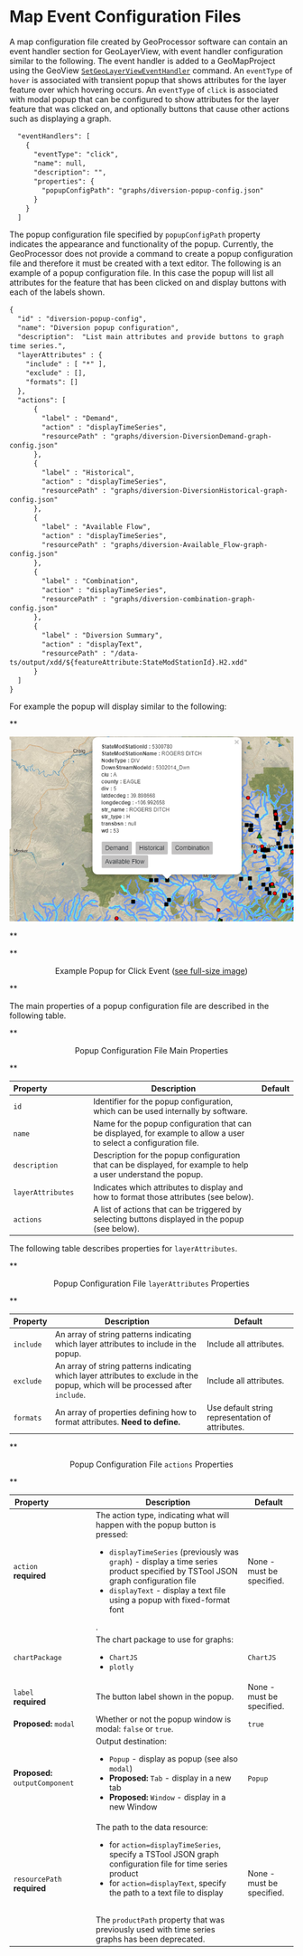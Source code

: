 # Map Event Configuration Files #

A map configuration file created by GeoProcessor software
can contain an event handler section for GeoLayerView,
with event handler configuration similar to the following.
The event handler is added to a GeoMapProject using the GeoView
[`SetGeoLayerViewEventHandler`](http://software.openwaterfoundation.org/geoprocessor/latest/doc-user/command-ref/SetGeoLayerViewEventHandler/SetGeoLayerViewEventHandler/) command.
An `eventType` of `hover` is associated with transient popup that shows attributes for the layer feature over which hovering occurs.
An `eventType` of `click` is associated with modal popup that can be configured to show attributes for the layer feature
that was clicked on, and optionally buttons that cause other actions such as displaying a graph.

```
  "eventHandlers": [
    {
      "eventType": "click",
      "name": null,
      "description": "",
      "properties": {
        "popupConfigPath": "graphs/diversion-popup-config.json"
      }
    }
  ]
```

The popup configuration file specified by `popupConfigPath` property
indicates the appearance and functionality of the popup.
Currently, the GeoProcessor does not provide a command to create a popup configuration file
and therefore it must be created with a text editor.
The following is an example of a popup configuration file.
In this case the popup will list all attributes for the feature that has been
clicked on and display buttons with each of the labels shown.

```
{
  "id" : "diversion-popup-config",
  "name": "Diversion popup configuration",
  "description":  "List main attributes and provide buttons to graph time series.",
  "layerAttributes" : {
    "include" : [ "*" ],
    "exclude" : [],
    "formats": []
  },
  "actions": [
      {
        "label" : "Demand",
        "action" : "displayTimeSeries",
        "resourcePath" : "graphs/diversion-DiversionDemand-graph-config.json"
      },
      {
        "label" : "Historical",
        "action" : "displayTimeSeries",
        "resourcePath" : "graphs/diversion-DiversionHistorical-graph-config.json"
      },
      {
        "label" : "Available Flow",
        "action" : "displayTimeSeries",
        "resourcePath" : "graphs/diversion-Available_Flow-graph-config.json"
      },
      {
        "label" : "Combination",
        "action" : "displayTimeSeries",
        "resourcePath" : "graphs/diversion-combination-graph-config.json"
      },
      {
        "label" : "Diversion Summary",
        "action" : "displayText",
        "resourcePath" : "/data-ts/output/xdd/${featureAttribute:StateModStationId}.H2.xdd"
      }
  ]
}
```

For example the popup will display similar to the following:

**<p style="text-align: center;">
![click-popup](images/click-popup.png)
</p>**

**<p style="text-align: center;">
Example Popup for Click Event (<a href="../images/click-popup.png">see full-size image</a>)
</p>**

The main properties of a popup configuration file are described in the following table.

**<p style="text-align: center;">
Popup Configuration File Main Properties
</p>**

| **Property**&nbsp;&nbsp;&nbsp;&nbsp;&nbsp;&nbsp;&nbsp;&nbsp;&nbsp;&nbsp;&nbsp;&nbsp;&nbsp;&nbsp;&nbsp;&nbsp;&nbsp;&nbsp; | **Description** | **Default** |
| -- | -- | -- |
| `id` | Identifier for the popup configuration, which can be used internally by software. | |
| `name` | Name for the popup configuration that can be displayed, for example to allow a user to select a configuration file. | |
| `description` | Description for the popup configuration that can be displayed, for example to help a user understand the popup. | |
| `layerAttributes` | Indicates which attributes to display and how to format those attributes (see below). | |
| `actions` | A list of actions that can be triggered by selecting buttons displayed in the popup (see below). | |

The following table describes properties for `layerAttributes`.

**<p style="text-align: center;">
Popup Configuration File `layerAttributes` Properties
</p>**

| **Property** | **Description** | **Default** |
| -- | -- | -- |
| `include` | An array of string patterns indicating which layer attributes to include in the popup. | Include all attributes. |
| `exclude` | An array of string patterns indicating which layer attributes to exclude in the popup, which will be processed after `include`. | Include all attributes. |
| `formats` | An array of properties defining how to format attributes.  **Need to define.** | Use default string representation of attributes. |

**<p style="text-align: center;">
Popup Configuration File `actions` Properties
</p>**

| **Property**&nbsp;&nbsp;&nbsp;&nbsp;&nbsp;&nbsp;&nbsp;&nbsp;&nbsp;&nbsp;&nbsp;&nbsp;&nbsp;&nbsp;&nbsp;&nbsp;&nbsp;&nbsp; | **Description** | **Default** |
| -- | -- | -- |
| `action`<br>**required**</br> | The action type, indicating what will happen with the popup button is pressed:<ul><li>`displayTimeSeries` (previously was `graph`) - display a time series product specified by TSTool JSON graph configuration file</li><li>`displayText` - display a text file using a popup with fixed-format font</li></ul>. | None - must be specified. |
| `chartPackage` | The chart package to use for graphs:<ul><li>`ChartJS`</li><li>`plotly`</li></ul> | `ChartJS` |
| `label`<br>**required**</br> | The button label shown in the popup. | None - must be specified. |
| **Proposed:** `modal` | Whether or not the popup window is modal: `false` or `true`. | `true` |
| **Proposed:** `outputComponent` | Output destination:<ul><li>`Popup` - display as popup (see also `modal`)</li><li>**Proposed:** `Tab` - display in a new tab</li><li>**Proposed:** `Window` - display in a new Window</li></ul> | `Popup` |
| `resourcePath`<br>**required**</br> | The path to the data resource:<ul><li>for `action=displayTimeSeries`, specify a TSTool JSON graph configuration file for time series product</li><li>for `action=displayText`, specify the path to a text file to display</li></ul><br>The `productPath` property that was previously used  with time series graphs has been deprecated. | None - must be specified. |
